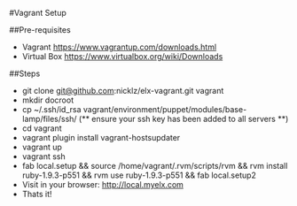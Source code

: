 #Vagrant Setup

##Pre-requisites
* Vagrant https://www.vagrantup.com/downloads.html
* Virtual Box https://www.virtualbox.org/wiki/Downloads

##Steps
* git clone git@github.com:nicklz/elx-vagrant.git vagrant
* mkdir docroot
* cp ~/.ssh/id_rsa vagrant/environment/puppet/modules/base-lamp/files/ssh/ (** ensure your ssh key has been added to all servers **)
* cd vagrant
* vagrant plugin install vagrant-hostsupdater
* vagrant up
* vagrant ssh
* fab local.setup && source /home/vagrant/.rvm/scripts/rvm && rvm install ruby-1.9.3-p551 && rvm use ruby-1.9.3-p551 && fab local.setup2
* Visit in your browser: http://local.myelx.com
* Thats it!